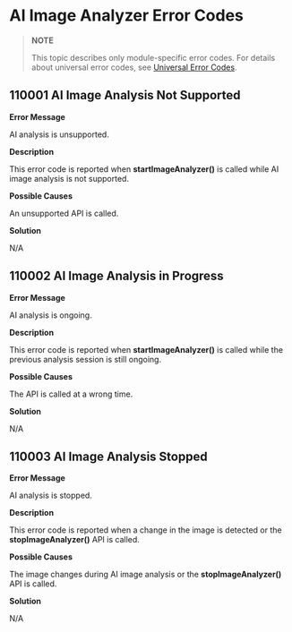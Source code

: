 # AI Image Analyzer Error Codes

> **NOTE**
>
> This topic describes only module-specific error codes. For details about universal error codes, see [Universal Error Codes](../errorcode-universal.md).

## 110001 AI Image Analysis Not Supported

**Error Message**

AI analysis is unsupported.

**Description**

This error code is reported when **startImageAnalyzer()** is called while AI image analysis is not supported.

**Possible Causes**

An unsupported API is called.

**Solution**

N/A

## 110002 AI Image Analysis in Progress

**Error Message**

AI analysis is ongoing.

**Description**

This error code is reported when **startImageAnalyzer()** is called while the previous analysis session is still ongoing.

**Possible Causes**

The API is called at a wrong time.

**Solution**

N/A

## 110003 AI Image Analysis Stopped

**Error Message**

AI analysis is stopped.

**Description**

This error code is reported when a change in the image is detected or the **stopImageAnalyzer()** API is called.

**Possible Causes**

The image changes during AI image analysis or the **stopImageAnalyzer()** API is called.

**Solution**

N/A
